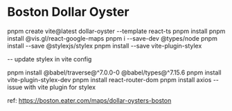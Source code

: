 # Boston Dollar Oyster

pnpm create vite@latest dollar-oyster --template react-ts
pnpm install
pnpm install @vis.gl/react-google-maps
pnpm i --save-dev @types/node
pnpm install --save @stylexjs/stylex
pnpm install --save vite-plugin-stylex

-- update stylex in vite config

pnpm install @babel/traverse@^7.0.0-0 @babel/types@^7.15.6
pnpm install vite-plugin-stylex-dev
pnpm install react-router-dom
pnpm install axios
-- issue with vite plugin for stylex

ref: https://boston.eater.com/maps/dollar-oysters-boston
